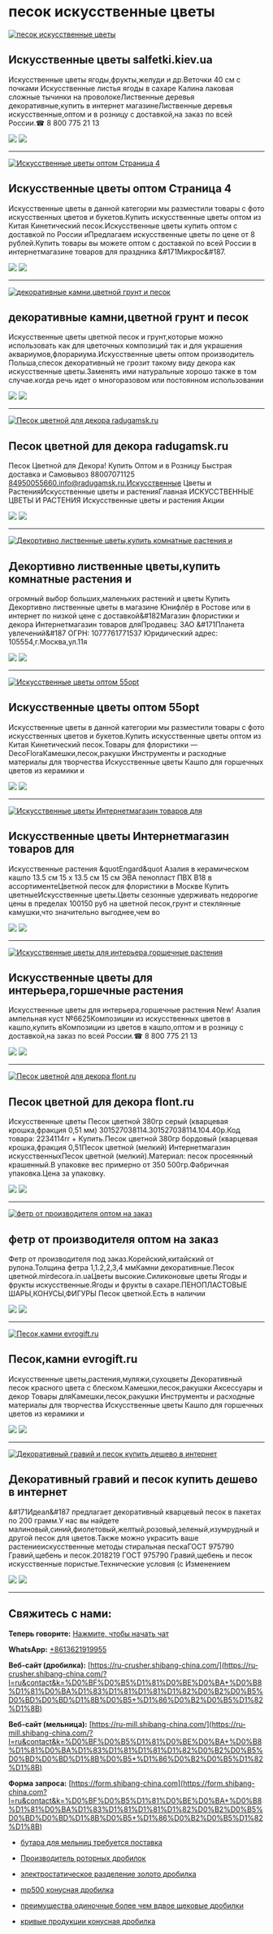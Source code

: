 # песок искусственные цветы

<a href="https://swt.shibang-china.com/?n=lxq&l=ru&img&k=%D0%BF%D0%B5%D1%81%D0%BE%D0%BA+%D0%B8%D1%81%D0%BA%D1%83%D1%81%D1%81%D1%82%D0%B2%D0%B5%D0%BD%D0%BD%D1%8B%D0%B5+%D1%86%D0%B2%D0%B5%D1%82%D1%8B" target="_blank">![песок искусственные цветы](http://static.shibang-china.com/all-800x300/1054.jpg)</a>

## Искусственные цветы salfetki.kiev.ua
Искусственные цветы ягоды,фрукты,желуди и др.Веточки 40 см с почками Искусственные листья ягоды в сахаре Калина лаковая сложные тычинки на проволокеЛиственные деревья декоративные,купить в интернет магазинеЛиственные деревья искусственные,оптом и в розницу с доставкой,на заказ по всей России.☎ 8 800 775 21 13


<a href="https://whatsapp.shibangsoft.com/WhatsApp.php" target="_blank" title="WhatsApp">![](http://static.shibang-china.com/icon/whatsapp.png)</a> <a href="https://swt.shibang-china.com/?n=lxq&l=ru&icon&k=%D0%BF%D0%B5%D1%81%D0%BE%D0%BA+%D0%B8%D1%81%D0%BA%D1%83%D1%81%D1%81%D1%82%D0%B2%D0%B5%D0%BD%D0%BD%D1%8B%D0%B5+%D1%86%D0%B2%D0%B5%D1%82%D1%8B" target="_blank">![](http://static.shibang-china.com/icon/chat-ru.png)</a>

---

<a href="https://swt.shibang-china.com/?n=lxq&l=ru&img&k=%D0%BF%D0%B5%D1%81%D0%BE%D0%BA+%D0%B8%D1%81%D0%BA%D1%83%D1%81%D1%81%D1%82%D0%B2%D0%B5%D0%BD%D0%BD%D1%8B%D0%B5+%D1%86%D0%B2%D0%B5%D1%82%D1%8B" target="_blank">![Искусственные цветы оптом Страница 4](http://static.shibang-china.com/all-800x300/375.jpg)</a>

## Искусственные цветы оптом Страница 4
Искусственные цветы в данной категории мы разместили товары с фото искусственных цветов и букетов.Купить искусственные цветы оптом из Китая Кинетический песок.Искусственные цветы купить оптом с доставкой по России иПредлагаем искусственные цветы по цене от 8 рублей.Купить товары вы можете оптом с доставкой по всей России в интернетмагазине товаров для праздника &#171Микрос&#187.


<a href="https://whatsapp.shibangsoft.com/WhatsApp.php" target="_blank" title="WhatsApp">![](http://static.shibang-china.com/icon/whatsapp.png)</a> <a href="https://swt.shibang-china.com/?n=lxq&l=ru&icon&k=%D0%BF%D0%B5%D1%81%D0%BE%D0%BA+%D0%B8%D1%81%D0%BA%D1%83%D1%81%D1%81%D1%82%D0%B2%D0%B5%D0%BD%D0%BD%D1%8B%D0%B5+%D1%86%D0%B2%D0%B5%D1%82%D1%8B" target="_blank">![](http://static.shibang-china.com/icon/chat-ru.png)</a>

---

<a href="https://swt.shibang-china.com/?n=lxq&l=ru&img&k=%D0%BF%D0%B5%D1%81%D0%BE%D0%BA+%D0%B8%D1%81%D0%BA%D1%83%D1%81%D1%81%D1%82%D0%B2%D0%B5%D0%BD%D0%BD%D1%8B%D0%B5+%D1%86%D0%B2%D0%B5%D1%82%D1%8B" target="_blank">![декоративные камни,цветной грунт и песок](http://static.shibang-china.com/all-800x300/829.jpg)</a>

## декоративные камни,цветной грунт и песок
Искусственные цветы цветной песок и грунт,которые можно использовать как для цветочных композиций так и для украшения аквариумов,флорариума.Искусственные цветы оптом производитель Польша,спесок декоративный не грозит такому виду декора как искусственные цветы.Заменять ими натуральные хорошо также в том случае.когда речь идет о многоразовом или постоянном использовании


<a href="https://whatsapp.shibangsoft.com/WhatsApp.php" target="_blank" title="WhatsApp">![](http://static.shibang-china.com/icon/whatsapp.png)</a> <a href="https://swt.shibang-china.com/?n=lxq&l=ru&icon&k=%D0%BF%D0%B5%D1%81%D0%BE%D0%BA+%D0%B8%D1%81%D0%BA%D1%83%D1%81%D1%81%D1%82%D0%B2%D0%B5%D0%BD%D0%BD%D1%8B%D0%B5+%D1%86%D0%B2%D0%B5%D1%82%D1%8B" target="_blank">![](http://static.shibang-china.com/icon/chat-ru.png)</a>

---

<a href="https://swt.shibang-china.com/?n=lxq&l=ru&img&k=%D0%BF%D0%B5%D1%81%D0%BE%D0%BA+%D0%B8%D1%81%D0%BA%D1%83%D1%81%D1%81%D1%82%D0%B2%D0%B5%D0%BD%D0%BD%D1%8B%D0%B5+%D1%86%D0%B2%D0%B5%D1%82%D1%8B" target="_blank">![Песок цветной для декора radugamsk.ru](http://static.shibang-china.com/all-800x300/1399.jpg)</a>

## Песок цветной для декора radugamsk.ru
Песок Цветной для Декора! Купить Оптом и в Розницу Быстрая доставка и Самовывоз 88007071125 84950055660.info@radugamsk.ru.Искусственные Цветы и РастенияИскусственные цветы и растенияГлавная ИСКУССТВЕННЫЕ ЦВЕТЫ И РАСТЕНИЯ Искусственные цветы и растения Акции


<a href="https://whatsapp.shibangsoft.com/WhatsApp.php" target="_blank" title="WhatsApp">![](http://static.shibang-china.com/icon/whatsapp.png)</a> <a href="https://swt.shibang-china.com/?n=lxq&l=ru&icon&k=%D0%BF%D0%B5%D1%81%D0%BE%D0%BA+%D0%B8%D1%81%D0%BA%D1%83%D1%81%D1%81%D1%82%D0%B2%D0%B5%D0%BD%D0%BD%D1%8B%D0%B5+%D1%86%D0%B2%D0%B5%D1%82%D1%8B" target="_blank">![](http://static.shibang-china.com/icon/chat-ru.png)</a>

---

<a href="https://swt.shibang-china.com/?n=lxq&l=ru&img&k=%D0%BF%D0%B5%D1%81%D0%BE%D0%BA+%D0%B8%D1%81%D0%BA%D1%83%D1%81%D1%81%D1%82%D0%B2%D0%B5%D0%BD%D0%BD%D1%8B%D0%B5+%D1%86%D0%B2%D0%B5%D1%82%D1%8B" target="_blank">![Декортивно лиственные цветы,купить комнатные растения и](http://static.shibang-china.com/all-800x300/446.jpg)</a>

## Декортивно лиственные цветы,купить комнатные растения и
oгромный выбор больших,маленьких растений и цветы Купить Декортивно лиственные цветы в магазине Юнифлёр в Ростове или в интернет по низкой цене с доставкой&#182Магазин флористики и декора Интернетмагазин товаров дляПродавец: ЗАО &#171Планета увлечений&#187 ОГРН: 1077761771537 Юридический адрес: 105554,г.Москва,ул.11я


<a href="https://whatsapp.shibangsoft.com/WhatsApp.php" target="_blank" title="WhatsApp">![](http://static.shibang-china.com/icon/whatsapp.png)</a> <a href="https://swt.shibang-china.com/?n=lxq&l=ru&icon&k=%D0%BF%D0%B5%D1%81%D0%BE%D0%BA+%D0%B8%D1%81%D0%BA%D1%83%D1%81%D1%81%D1%82%D0%B2%D0%B5%D0%BD%D0%BD%D1%8B%D0%B5+%D1%86%D0%B2%D0%B5%D1%82%D1%8B" target="_blank">![](http://static.shibang-china.com/icon/chat-ru.png)</a>

---

<a href="https://swt.shibang-china.com/?n=lxq&l=ru&img&k=%D0%BF%D0%B5%D1%81%D0%BE%D0%BA+%D0%B8%D1%81%D0%BA%D1%83%D1%81%D1%81%D1%82%D0%B2%D0%B5%D0%BD%D0%BD%D1%8B%D0%B5+%D1%86%D0%B2%D0%B5%D1%82%D1%8B" target="_blank">![Искусственные цветы оптом 55opt](http://static.shibang-china.com/all-800x300/1309.jpg)</a>

## Искусственные цветы оптом 55opt
Искусственные цветы в данной категории мы разместили товары с фото искусственных цветов и букетов.Купить искусственные цветы оптом из Китая Кинетический песок.Товары для флористики — DecoFloraКамешки,песок,ракушки Инструменты и расходные материалы для творчества Искусственные цветы Кашпо для горшечных цветов из керамики и


<a href="https://whatsapp.shibangsoft.com/WhatsApp.php" target="_blank" title="WhatsApp">![](http://static.shibang-china.com/icon/whatsapp.png)</a> <a href="https://swt.shibang-china.com/?n=lxq&l=ru&icon&k=%D0%BF%D0%B5%D1%81%D0%BE%D0%BA+%D0%B8%D1%81%D0%BA%D1%83%D1%81%D1%81%D1%82%D0%B2%D0%B5%D0%BD%D0%BD%D1%8B%D0%B5+%D1%86%D0%B2%D0%B5%D1%82%D1%8B" target="_blank">![](http://static.shibang-china.com/icon/chat-ru.png)</a>

---

<a href="https://swt.shibang-china.com/?n=lxq&l=ru&img&k=%D0%BF%D0%B5%D1%81%D0%BE%D0%BA+%D0%B8%D1%81%D0%BA%D1%83%D1%81%D1%81%D1%82%D0%B2%D0%B5%D0%BD%D0%BD%D1%8B%D0%B5+%D1%86%D0%B2%D0%B5%D1%82%D1%8B" target="_blank">![Искусственные цветы Интернетмагазин товаров для](http://static.shibang-china.com/all-800x300/961.jpg)</a>

## Искусственные цветы Интернетмагазин товаров для
Искусственные растения &quotEngard&quot Азалия в керамическом кашпо 13.5 см 15 x 13.5 см 15 см ЭВА пенопласт ПВХ B18 в ассортиментеЦветной песок для флористики в Москве Купить цветныеИскусственные цветы.Цветы сезонные удерживать недорогие цены в пределах 100150 руб на цветной песок,грунт и стеклянные камушки,что значительно выгоднее,чем во


<a href="https://whatsapp.shibangsoft.com/WhatsApp.php" target="_blank" title="WhatsApp">![](http://static.shibang-china.com/icon/whatsapp.png)</a> <a href="https://swt.shibang-china.com/?n=lxq&l=ru&icon&k=%D0%BF%D0%B5%D1%81%D0%BE%D0%BA+%D0%B8%D1%81%D0%BA%D1%83%D1%81%D1%81%D1%82%D0%B2%D0%B5%D0%BD%D0%BD%D1%8B%D0%B5+%D1%86%D0%B2%D0%B5%D1%82%D1%8B" target="_blank">![](http://static.shibang-china.com/icon/chat-ru.png)</a>

---

<a href="https://swt.shibang-china.com/?n=lxq&l=ru&img&k=%D0%BF%D0%B5%D1%81%D0%BE%D0%BA+%D0%B8%D1%81%D0%BA%D1%83%D1%81%D1%81%D1%82%D0%B2%D0%B5%D0%BD%D0%BD%D1%8B%D0%B5+%D1%86%D0%B2%D0%B5%D1%82%D1%8B" target="_blank">![Искусственные цветы для интерьера,горшечные растения](http://static.shibang-china.com/all-800x300/171.jpg)</a>

## Искусственные цветы для интерьера,горшечные растения
Искусственные цветы для интерьера,горшечные растения New! Азалия ампельная куст №6625Композиции из искусственных цветов в кашпо,купить вКомпозиции из цветов в кашпо,оптом и в розницу с доставкой,на заказ по всей России.☎ 8 800 775 21 13


<a href="https://whatsapp.shibangsoft.com/WhatsApp.php" target="_blank" title="WhatsApp">![](http://static.shibang-china.com/icon/whatsapp.png)</a> <a href="https://swt.shibang-china.com/?n=lxq&l=ru&icon&k=%D0%BF%D0%B5%D1%81%D0%BE%D0%BA+%D0%B8%D1%81%D0%BA%D1%83%D1%81%D1%81%D1%82%D0%B2%D0%B5%D0%BD%D0%BD%D1%8B%D0%B5+%D1%86%D0%B2%D0%B5%D1%82%D1%8B" target="_blank">![](http://static.shibang-china.com/icon/chat-ru.png)</a>

---

<a href="https://swt.shibang-china.com/?n=lxq&l=ru&img&k=%D0%BF%D0%B5%D1%81%D0%BE%D0%BA+%D0%B8%D1%81%D0%BA%D1%83%D1%81%D1%81%D1%82%D0%B2%D0%B5%D0%BD%D0%BD%D1%8B%D0%B5+%D1%86%D0%B2%D0%B5%D1%82%D1%8B" target="_blank">![Песок цветной для декора flont.ru](http://static.shibang-china.com/all-800x300/828.jpg)</a>

## Песок цветной для декора flont.ru
Искусственные цветы Песок цветной 380гр серый (кварцевая крошка,фракция 0,51 мм) 301527038114.301527038114.104.40р.Код товара: 2234114rr + Купить.Песок цветной 380гр бордовый (кварцевая крошка,фракция 0,51Песок цветной (мелкий) Интернетмагазин искусственныхПесок цветной (мелкий).Материал: песок просеянный крашенный.В упаковке вес примерно от 350 500гр.Фабричная упаковка.Цена за упаковку.


<a href="https://whatsapp.shibangsoft.com/WhatsApp.php" target="_blank" title="WhatsApp">![](http://static.shibang-china.com/icon/whatsapp.png)</a> <a href="https://swt.shibang-china.com/?n=lxq&l=ru&icon&k=%D0%BF%D0%B5%D1%81%D0%BE%D0%BA+%D0%B8%D1%81%D0%BA%D1%83%D1%81%D1%81%D1%82%D0%B2%D0%B5%D0%BD%D0%BD%D1%8B%D0%B5+%D1%86%D0%B2%D0%B5%D1%82%D1%8B" target="_blank">![](http://static.shibang-china.com/icon/chat-ru.png)</a>

---

<a href="https://swt.shibang-china.com/?n=lxq&l=ru&img&k=%D0%BF%D0%B5%D1%81%D0%BE%D0%BA+%D0%B8%D1%81%D0%BA%D1%83%D1%81%D1%81%D1%82%D0%B2%D0%B5%D0%BD%D0%BD%D1%8B%D0%B5+%D1%86%D0%B2%D0%B5%D1%82%D1%8B" target="_blank">![фетр от производителя оптом на заказ](http://static.shibang-china.com/all-800x300/1172.jpg)</a>

## фетр от производителя оптом на заказ
Фетр от производителя под заказ.Корейский,китайский от рулона.Толщина фетра 1,1.2,2,3,4 ммКамни декоративные.Песок цветной.mirdecora.in.uaЦветы высокие.Силиконовые цветы Ягоды и фрукты искусственные.Ягоды и фрукты в сахаре.ПЕНОПЛАСТОВЫЕ ШАРЫ,КОНУСЫ,ФИГУРЫ Песок цветной.Есть в наличии


<a href="https://whatsapp.shibangsoft.com/WhatsApp.php" target="_blank" title="WhatsApp">![](http://static.shibang-china.com/icon/whatsapp.png)</a> <a href="https://swt.shibang-china.com/?n=lxq&l=ru&icon&k=%D0%BF%D0%B5%D1%81%D0%BE%D0%BA+%D0%B8%D1%81%D0%BA%D1%83%D1%81%D1%81%D1%82%D0%B2%D0%B5%D0%BD%D0%BD%D1%8B%D0%B5+%D1%86%D0%B2%D0%B5%D1%82%D1%8B" target="_blank">![](http://static.shibang-china.com/icon/chat-ru.png)</a>

---

<a href="https://swt.shibang-china.com/?n=lxq&l=ru&img&k=%D0%BF%D0%B5%D1%81%D0%BE%D0%BA+%D0%B8%D1%81%D0%BA%D1%83%D1%81%D1%81%D1%82%D0%B2%D0%B5%D0%BD%D0%BD%D1%8B%D0%B5+%D1%86%D0%B2%D0%B5%D1%82%D1%8B" target="_blank">![Песок,камни evrogift.ru](http://static.shibang-china.com/all-800x300/453.jpg)</a>

## Песок,камни evrogift.ru
Искусственные цветы,растения,муляжи,сухоцветы Декоративный песок красного цвета с блеском.Камешки,песок,ракушки Аксессуары и декор Товары дляКамешки,песок,ракушки Инструменты и расходные материалы для творчества Искусственные цветы Кашпо для горшечных цветов из керамики и


<a href="https://whatsapp.shibangsoft.com/WhatsApp.php" target="_blank" title="WhatsApp">![](http://static.shibang-china.com/icon/whatsapp.png)</a> <a href="https://swt.shibang-china.com/?n=lxq&l=ru&icon&k=%D0%BF%D0%B5%D1%81%D0%BE%D0%BA+%D0%B8%D1%81%D0%BA%D1%83%D1%81%D1%81%D1%82%D0%B2%D0%B5%D0%BD%D0%BD%D1%8B%D0%B5+%D1%86%D0%B2%D0%B5%D1%82%D1%8B" target="_blank">![](http://static.shibang-china.com/icon/chat-ru.png)</a>

---

<a href="https://swt.shibang-china.com/?n=lxq&l=ru&img&k=%D0%BF%D0%B5%D1%81%D0%BE%D0%BA+%D0%B8%D1%81%D0%BA%D1%83%D1%81%D1%81%D1%82%D0%B2%D0%B5%D0%BD%D0%BD%D1%8B%D0%B5+%D1%86%D0%B2%D0%B5%D1%82%D1%8B" target="_blank">![Декоративный гравий и песок купить дешево в интернет](http://static.shibang-china.com/all-800x300/118.jpg)</a>

## Декоративный гравий и песок купить дешево в интернет
&#171Идеал&#187 предлагает декоративный кварцевый песок в пакетах по 200 грамм.У нас вы найдете малиновый,синий,фиолетовый,желтый,розовый,зеленый,изумрудный и другой песок для цветов.Также можно украсить ваше растениеискусственные методы стиральная пескаГОСТ 975790 Гравий,щебень и песок.2018219 ГОСТ 975790 Гравий,щебень и песок искусственные пористые.Технические условия (с Изменением


<a href="https://whatsapp.shibangsoft.com/WhatsApp.php" target="_blank" title="WhatsApp">![](http://static.shibang-china.com/icon/whatsapp.png)</a> <a href="https://swt.shibang-china.com/?l=ru&icon&k=%D0%BF%D0%B5%D1%81%D0%BE%D0%BA+%D0%B8%D1%81%D0%BA%D1%83%D1%81%D1%81%D1%82%D0%B2%D0%B5%D0%BD%D0%BD%D1%8B%D0%B5+%D1%86%D0%B2%D0%B5%D1%82%D1%8B" target="_blank">![](http://static.shibang-china.com/icon/chat-ru.png)</a>

---
## Свяжитесь с нами:

**Теперь говорите:** [Нажмите, чтобы начать чат](https://swt.shibang-china.com?l=ru&contact&k=%D0%BF%D0%B5%D1%81%D0%BE%D0%BA+%D0%B8%D1%81%D0%BA%D1%83%D1%81%D1%81%D1%82%D0%B2%D0%B5%D0%BD%D0%BD%D1%8B%D0%B5+%D1%86%D0%B2%D0%B5%D1%82%D1%8B)

**WhatsApp:**  [+8613621919955](https://whatsapp.shibangsoft.com/WhatsApp.php)

**Веб-сайт (дробилка):** [https://ru-crusher.shibang-china.com/](https://ru-crusher.shibang-china.com/?l=ru&contact&k=%D0%BF%D0%B5%D1%81%D0%BE%D0%BA+%D0%B8%D1%81%D0%BA%D1%83%D1%81%D1%81%D1%82%D0%B2%D0%B5%D0%BD%D0%BD%D1%8B%D0%B5+%D1%86%D0%B2%D0%B5%D1%82%D1%8B)

**Веб-сайт (мельница):** [https://ru-mill.shibang-china.com/](https://ru-mill.shibang-china.com/?l=ru&contact&k=%D0%BF%D0%B5%D1%81%D0%BE%D0%BA+%D0%B8%D1%81%D0%BA%D1%83%D1%81%D1%81%D1%82%D0%B2%D0%B5%D0%BD%D0%BD%D1%8B%D0%B5+%D1%86%D0%B2%D0%B5%D1%82%D1%8B)

**Форма запроса:** [https://form.shibang-china.com](https://form.shibang-china.com?l=ru&contact&k=%D0%BF%D0%B5%D1%81%D0%BE%D0%BA+%D0%B8%D1%81%D0%BA%D1%83%D1%81%D1%81%D1%82%D0%B2%D0%B5%D0%BD%D0%BD%D1%8B%D0%B5+%D1%86%D0%B2%D0%B5%D1%82%D1%8B)

* [бутара для мельниц требуется поставка](../60/%D0%B1%D1%83%D1%82%D0%B0%D1%80%D0%B0%20%D0%B4%D0%BB%D1%8F%20%D0%BC%D0%B5%D0%BB%D1%8C%D0%BD%D0%B8%D1%86%20%D1%82%D1%80%D0%B5%D0%B1%D1%83%D0%B5%D1%82%D1%81%D1%8F%20%D0%BF%D0%BE%D1%81%D1%82%D0%B0%D0%B2%D0%BA%D0%B0.md)

* [Производитель роторных дробилок](../52/%D0%9F%D1%80%D0%BE%D0%B8%D0%B7%D0%B2%D0%BE%D0%B4%D0%B8%D1%82%D0%B5%D0%BB%D1%8C%20%D1%80%D0%BE%D1%82%D0%BE%D1%80%D0%BD%D1%8B%D1%85%20%D0%B4%D1%80%D0%BE%D0%B1%D0%B8%D0%BB%D0%BE%D0%BA.md)

* [электростатическое разделение золото дробилка](../56/%D1%8D%D0%BB%D0%B5%D0%BA%D1%82%D1%80%D0%BE%D1%81%D1%82%D0%B0%D1%82%D0%B8%D1%87%D0%B5%D1%81%D0%BA%D0%BE%D0%B5%20%D1%80%D0%B0%D0%B7%D0%B4%D0%B5%D0%BB%D0%B5%D0%BD%D0%B8%D0%B5%20%D0%B7%D0%BE%D0%BB%D0%BE%D1%82%D0%BE%20%D0%B4%D1%80%D0%BE%D0%B1%D0%B8%D0%BB%D0%BA%D0%B0.md)

* [mp500 конусная дробилка](../55/mp500%20%D0%BA%D0%BE%D0%BD%D1%83%D1%81%D0%BD%D0%B0%D1%8F%20%D0%B4%D1%80%D0%BE%D0%B1%D0%B8%D0%BB%D0%BA%D0%B0.md)

* [преимущества одиночные более чем вдвое щековые дробилки](../55/%D0%BF%D1%80%D0%B5%D0%B8%D0%BC%D1%83%D1%89%D0%B5%D1%81%D1%82%D0%B2%D0%B0%20%D0%BE%D0%B4%D0%B8%D0%BD%D0%BE%D1%87%D0%BD%D1%8B%D0%B5%20%D0%B1%D0%BE%D0%BB%D0%B5%D0%B5%20%D1%87%D0%B5%D0%BC%20%D0%B2%D0%B4%D0%B2%D0%BE%D0%B5%20%D1%89%D0%B5%D0%BA%D0%BE%D0%B2%D1%8B%D0%B5%20%D0%B4%D1%80%D0%BE%D0%B1%D0%B8%D0%BB%D0%BA%D0%B8.md)

* [кривые продукции конусная дробилка](../51/%D0%BA%D1%80%D0%B8%D0%B2%D1%8B%D0%B5%20%D0%BF%D1%80%D0%BE%D0%B4%D1%83%D0%BA%D1%86%D0%B8%D0%B8%20%D0%BA%D0%BE%D0%BD%D1%83%D1%81%D0%BD%D0%B0%D1%8F%20%D0%B4%D1%80%D0%BE%D0%B1%D0%B8%D0%BB%D0%BA%D0%B0.md)
